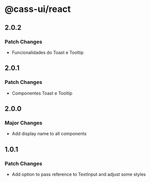 # @cass-ui/react

## 2.0.2

### Patch Changes

- Funcionalidades do Toast e Tooltip

## 2.0.1

### Patch Changes

- Componentes Toast e Tooltip

## 2.0.0

### Major Changes

- Add display name to all components

## 1.0.1

### Patch Changes

- Add option to pass reference to TextInput and adjust some styles
